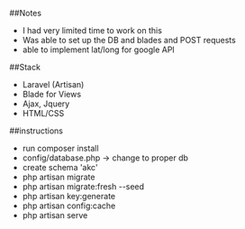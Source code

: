 ##Notes
 - I had very limited time to work on this
 - Was able to set up the DB and blades and POST requests 
 - able to implement lat/long for google API

##Stack

 - Laravel (Artisan)
 - Blade for Views
 - Ajax, Jquery 
 - HTML/CSS

##instructions

- run composer install 
- config/database.php -> change to proper db 
- create schema 'akc'
- php artisan migrate
- php artisan migrate:fresh --seed
- php artisan key:generate
- php artisan config:cache
- php artisan serve 
